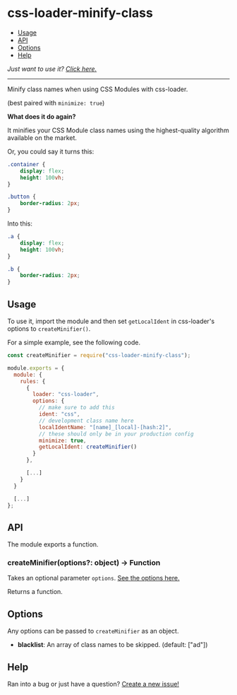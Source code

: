 # css-loader-minify-class

* [Usage](#usage)
* [API](#api)
* [Options](#options)
* [Help](#help)

*Just want to use it? [Click here.](#usage)*

---

Minify class names when using CSS Modules with css-loader.

(best paired with `minimize: true`)

**What does it do again?**

It minifies your CSS Module class names using the highest-quality algorithm available on the market.

Or, you could say it turns this:

```css
.container {
    display: flex;
    height: 100vh;
}

.button {
    border-radius: 2px;
}
```

Into this:

```css
.a {
    display: flex;
    height: 100vh;
}

.b {
    border-radius: 2px;
}
```

## Usage

To use it, import the module and then set `getLocalIdent` in css-loader's options to `createMinifier()`.

For a simple example, see the following code.

```js
const createMinifier = require("css-loader-minify-class");

module.exports = {
  module: {
    rules: {
      {
        loader: "css-loader",
        options: {
          // make sure to add this
          ident: "css",
          // development class name here
          localIdentName: "[name]_[local]-[hash:2]",
          // these should only be in your production config
          minimize: true,
          getLocalIdent: createMinifier()
        }
      },

      [...]
    }
  }

  [...]
};
```

## API

The module exports a function.

### createMinifier(options?: object) -> Function

Takes an optional parameter `options`. [See the options here.](#options)

Returns a function.

## Options

Any options can be passed to `createMinifier` as an object.

* **blacklist**: An array of class names to be skipped. (default: ["ad"])

## Help

Ran into a bug or just have a question? [Create a new issue!](https://github.com/odensc/css-loader-minify-class/issues)

